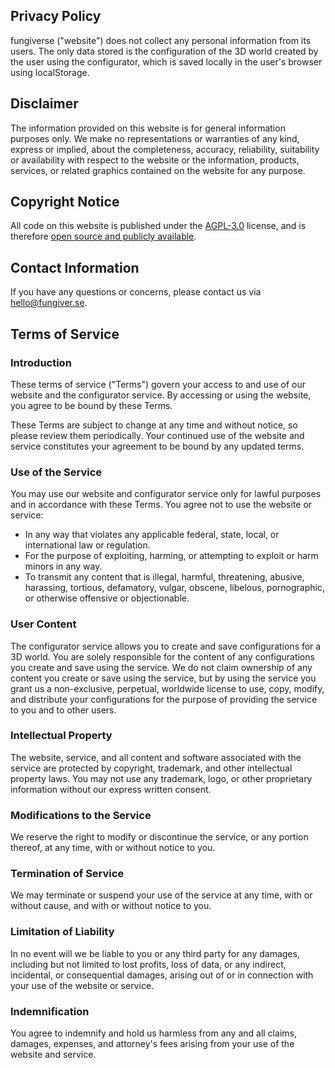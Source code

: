 ## Privacy Policy

fungiverse ("website") does not collect any personal information from its users. The only data stored is the configuration of the 3D world created by the user using the configurator, which is saved locally in the user's browser using localStorage.

## Disclaimer

The information provided on this website is for general information purposes only. We make no representations or warranties of any kind, express or implied, about the completeness, accuracy, reliability, suitability or availability with respect to the website or the information, products, services, or related graphics contained on the website for any purpose.

## Copyright Notice

All code on this website is published under the [AGPL-3.0](https://github.com/fungiverse/site/blob/main/LICENSE.md) license, and is therefore [open source and publicly available](https://github.com/fungiverse/site).

## Contact Information

If you have any questions or concerns, please contact us via hello@fungiver.se.


## Terms of Service

### Introduction

These terms of service ("Terms") govern your access to and use of our website and the configurator service. By accessing or using the website, you agree to be bound by these Terms.

These Terms are subject to change at any time and without notice, so please review them periodically. Your continued use of the website and service constitutes your agreement to be bound by any updated terms.

### Use of the Service

You may use our website and configurator service only for lawful purposes and in accordance with these Terms. You agree not to use the website or service:

* In any way that violates any applicable federal, state, local, or international law or regulation.
* For the purpose of exploiting, harming, or attempting to exploit or harm minors in any way.
* To transmit any content that is illegal, harmful, threatening, abusive, harassing, tortious, defamatory, vulgar, obscene, libelous, pornographic, or otherwise offensive or objectionable.

### User Content

The configurator service allows you to create and save configurations for a 3D world. You are solely responsible for the content of any configurations you create and save using the service. We do not claim ownership of any content you create or save using the service, but by using the service you grant us a non-exclusive, perpetual, worldwide license to use, copy, modify, and distribute your configurations for the purpose of providing the service to you and to other users.

### Intellectual Property

The website, service, and all content and software associated with the service are protected by copyright, trademark, and other intellectual property laws. You may not use any trademark, logo, or other proprietary information without our express written consent.

### Modifications to the Service

We reserve the right to modify or discontinue the service, or any portion thereof, at any time, with or without notice to you.

### Termination of Service

We may terminate or suspend your use of the service at any time, with or without cause, and with or without notice to you.

### Limitation of Liability

In no event will we be liable to you or any third party for any damages, including but not limited to lost profits, loss of data, or any indirect, incidental, or consequential damages, arising out of or in connection with your use of the website or service.

### Indemnification

You agree to indemnify and hold us harmless from any and all claims, damages, expenses, and attorney's fees arising from your use of the website and service.
